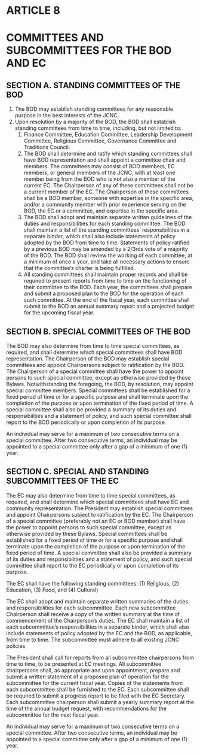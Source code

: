 # ARTICLE 8
# COMMITTEES AND SUBCOMMITTEES FOR THE BOD AND EC

## SECTION A. STANDING COMMITTEES OF THE BOD
1. The BOD may establish standing committees for any reasonable purpose in
the best interests of the JCNC.
2. Upon resolution by a majority of the BOD, the BOD shall establish standing
committees from time to time, including, but not limited to:
   1. Finance Committee, Education Committee, Leadership Development
Committee, Religious Committee, Governance Committee and Traditions
Council.
   1. The BOD shall determine and ratify which standing committees shall have
BOD representation and shall appoint a committee chair and members.
The committees may consist of BOD members, EC members, or general
members of the JCNC, with at least one member being from the BOD who
is not also a member of the current EC. The Chairperson of any of these
committees shall not be a current member of the EC. The Chairperson of
these committees shall be a BOD member, someone with expertise in the
specific area, and/or a community member with prior experience serving
on the BOD, the EC or a committee, and expertise in the specific area.
   1. The BOD shall adopt and maintain separate written guidelines of the
duties and responsibilities for each standing committee. The BOD shall
maintain a list of the standing committees’ responsibilities in a separate
binder, which shall also include statements of policy adopted by the BOD
from time to time. Statements of policy ratified by a previous BOD may
be amended by a 2/3rds vote of a majority of the BOD. The BOD shall
review the working of each committee, at a minimum of once a year, and
take all necessary actions to ensure that the committee’s charter is being
fulfilled.
   1. All standing committees shall maintain proper records and shall be
required to present reports from time to time on the functioning of their
committee to the BOD. Each year, the committees shall prepare and
submit a proposed plan to the BOD for the operation of each such
committee. At the end of the fiscal year, each committee shall submit to
the BOD an annual summary report and a projected budget for the
upcoming fiscal year.

## SECTION B. SPECIAL COMMITTEES OF THE BOD
The BOD may also determine from time to time special committees, as required, and shall
determine which special committees shall have BOD representation. The Chairperson of the
BOD may establish special committees and appoint Chairpersons subject to ratification by the
BOD. The Chairperson of a special committee shall have the power to appoint persons to such
special committee, except as otherwise provided by these Bylaws. Notwithstanding the
foregoing, the BOD, by resolution, may appoint special committee members. Special
committees shall be established for a fixed period of time or for a specific purpose and shall
terminate upon the completion of the purpose or upon termination of the fixed period of time. A
special committee shall also be provided a summary of its duties and responsibilities and a
statement of policy, and such special committee shall report to the BOD periodically or upon
completion of its purpose.

An individual may serve for a maximum of two consecutive terms on a special committee. After
two consecutive terms, an individual may be appointed to a special committee only after a gap of
a minimum of one (1) year.

## SECTION C. SPECIAL AND STANDING SUBCOMMITTEES OF THE EC
The EC may also determine from time to time special committees, as required, and shall
determine which special committees shall have EC and community representation. The
President may establish special committees and appoint Chairpersons subject to ratification by
the EC. The Chairperson of a special committee (preferably not an EC or BOD member) shall
have the power to appoint persons to such special committee, except as otherwise provided by
these Bylaws. Special committees shall be established for a fixed period of time or for a specific
purpose and shall terminate upon the completion of the purpose or upon termination of the fixed
period of time. A special committee shall also be provided a summary of its duties and
responsibilities and a statement of policy, and such special committee shall report to the EC
periodically or upon completion of its purpose.

The EC shall have the following standing committees: (1) Religious, (2) Education, (3) Food,
and (4) Cultural)

The EC shall adopt and maintain separate written summaries of the duties and responsibilities for
each subcommittee. Each new subcommittee Chairperson shall receive a copy of the written
summary at the time of commencement of the Chairperson’s duties. The EC shall maintain a list
of each subcommittee’s responsibilities in a separate binder, which shall also include statements
of policy adopted by the EC and the BOD, as applicable, from time to time. The subcommittee
must adhere to all existing JCNC policies.

The President shall call for reports from all subcommittee chairpersons from time to time, to be
presented at EC meetings. All subcommittee chairpersons shall, as appropriate and upon
appointment, prepare and submit a written statement of a proposed plan of operation for the
subcommittee for the current fiscal year. Copies of the statements from each subcommittee shall
be furnished to the EC. Each subcommittee shall be required to submit a progress report to be
filed with the EC Secretary. Each subcommittee chairperson shall submit a yearly summary
report at the time of the annual budget request, with recommendations for the subcommittee for
the next fiscal year.

An individual may serve for a maximum of two consecutive terms on a special committee. After
two consecutive terms, an individual may be appointed to a special committee only after a gap of
a minimum of one (1) year.
